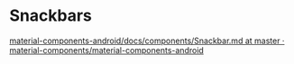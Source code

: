 # Snackbars
[material-components-android/docs/components/Snackbar.md at master · material-components/material-components-android](https://github.com/material-components/material-components-android/blob/master/docs/components/Snackbar.md)